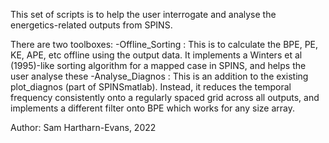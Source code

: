 This set of scripts is to help the user interrogate and analyse the energetics-related outputs from SPINS. 

There are two toolboxes:
-Offline\_Sorting : This is to calculate the BPE, PE, KE, APE, etc offline using the output data. It implements a Winters et al (1995)-like sorting algorithm for a mapped case in SPINS, and helps the user analyse these
-Analyse\_Diagnos : This is an addition to the existing plot\_diagnos (part of SPINSmatlab). Instead, it reduces the temporal frequency consistently onto a regularly spaced grid across all outputs, and implements a different filter onto BPE which works for any size array. 

Author: Sam Hartharn-Evans, 2022

